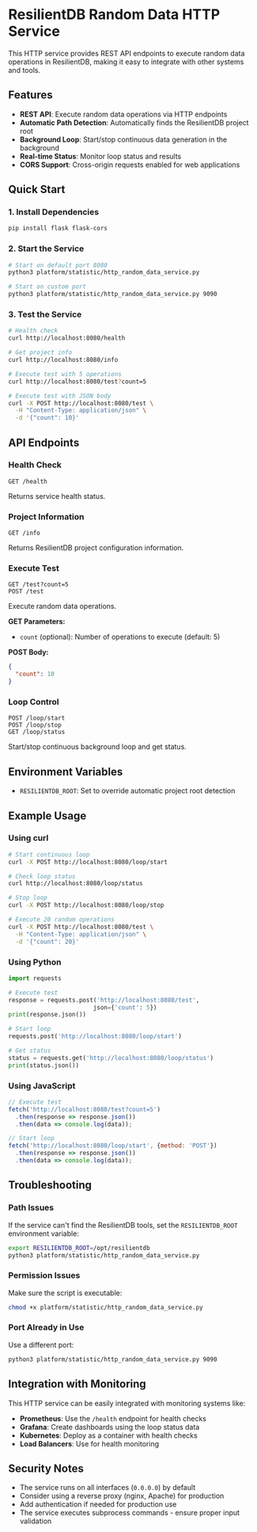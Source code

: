 # ResilientDB Random Data HTTP Service

This HTTP service provides REST API endpoints to execute random data operations in ResilientDB, making it easy to integrate with other systems and tools.

## Features

- **REST API**: Execute random data operations via HTTP endpoints
- **Automatic Path Detection**: Automatically finds the ResilientDB project root
- **Background Loop**: Start/stop continuous data generation in the background
- **Real-time Status**: Monitor loop status and results
- **CORS Support**: Cross-origin requests enabled for web applications

## Quick Start

### 1. Install Dependencies

```bash
pip install flask flask-cors
```

### 2. Start the Service

```bash
# Start on default port 8080
python3 platform/statistic/http_random_data_service.py

# Start on custom port
python3 platform/statistic/http_random_data_service.py 9090
```

### 3. Test the Service

```bash
# Health check
curl http://localhost:8080/health

# Get project info
curl http://localhost:8080/info

# Execute test with 5 operations
curl http://localhost:8080/test?count=5

# Execute test with JSON body
curl -X POST http://localhost:8080/test \
  -H "Content-Type: application/json" \
  -d '{"count": 10}'
```

## API Endpoints

### Health Check
```
GET /health
```
Returns service health status.

### Project Information
```
GET /info
```
Returns ResilientDB project configuration information.

### Execute Test
```
GET /test?count=5
POST /test
```
Execute random data operations.

**GET Parameters:**
- `count` (optional): Number of operations to execute (default: 5)

**POST Body:**
```json
{
  "count": 10
}
```

### Loop Control
```
POST /loop/start
POST /loop/stop
GET /loop/status
```

Start/stop continuous background loop and get status.

## Environment Variables

- `RESILIENTDB_ROOT`: Set to override automatic project root detection

## Example Usage

### Using curl

```bash
# Start continuous loop
curl -X POST http://localhost:8080/loop/start

# Check loop status
curl http://localhost:8080/loop/status

# Stop loop
curl -X POST http://localhost:8080/loop/stop

# Execute 20 random operations
curl -X POST http://localhost:8080/test \
  -H "Content-Type: application/json" \
  -d '{"count": 20}'
```

### Using Python

```python
import requests

# Execute test
response = requests.post('http://localhost:8080/test', 
                        json={'count': 5})
print(response.json())

# Start loop
requests.post('http://localhost:8080/loop/start')

# Get status
status = requests.get('http://localhost:8080/loop/status')
print(status.json())
```

### Using JavaScript

```javascript
// Execute test
fetch('http://localhost:8080/test?count=5')
  .then(response => response.json())
  .then(data => console.log(data));

// Start loop
fetch('http://localhost:8080/loop/start', {method: 'POST'})
  .then(response => response.json())
  .then(data => console.log(data));
```

## Troubleshooting

### Path Issues
If the service can't find the ResilientDB tools, set the `RESILIENTDB_ROOT` environment variable:

```bash
export RESILIENTDB_ROOT=/opt/resilientdb
python3 platform/statistic/http_random_data_service.py
```

### Permission Issues
Make sure the script is executable:

```bash
chmod +x platform/statistic/http_random_data_service.py
```

### Port Already in Use
Use a different port:

```bash
python3 platform/statistic/http_random_data_service.py 9090
```

## Integration with Monitoring

This HTTP service can be easily integrated with monitoring systems like:

- **Prometheus**: Use the `/health` endpoint for health checks
- **Grafana**: Create dashboards using the loop status data
- **Kubernetes**: Deploy as a container with health checks
- **Load Balancers**: Use for health monitoring

## Security Notes

- The service runs on all interfaces (`0.0.0.0`) by default
- Consider using a reverse proxy (nginx, Apache) for production
- Add authentication if needed for production use
- The service executes subprocess commands - ensure proper input validation 